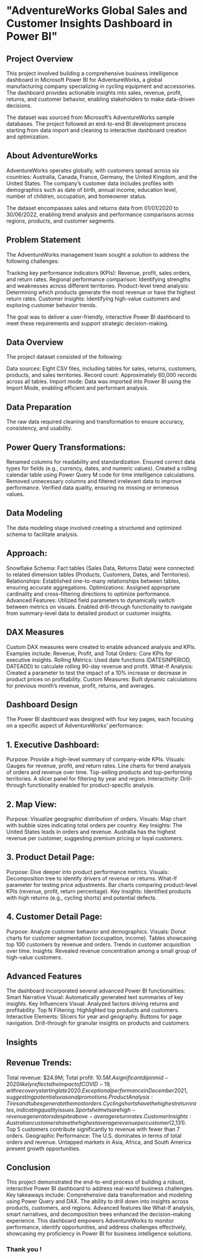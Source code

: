 # "AdventureWorks Global Sales and Customer Insights Dashboard in Power BI"

## Project Overview
This project involved building a comprehensive business intelligence dashboard in Microsoft Power BI for AdventureWorks, a global manufacturing company specializing in cycling equipment and accessories. The dashboard provides actionable insights into sales, revenue, profit, returns, and customer behavior, enabling stakeholders to make data-driven decisions.

The dataset was sourced from Microsoft’s AdventureWorks sample databases. The project followed an end-to-end BI development process starting from data import and cleaning to interactive dashboard creation and optimization.

## About AdventureWorks
AdventureWorks operates globally, with customers spread across six countries: Australia, Canada, France, Germany, the United Kingdom, and the United States. The company’s customer data includes profiles with demographics such as date of birth, annual income, education level, number of children, occupation, and homeowner status.

The dataset encompasses sales and returns data from 01/01/2020 to 30/06/2022, enabling trend analysis and performance comparisons across regions, products, and customer segments.

## Problem Statement

The AdventureWorks management team sought a solution to address the following challenges:

Tracking key performance indicators (KPIs): Revenue, profit, sales orders, and return rates.
Regional performance comparison: Identifying strengths and weaknesses across different territories.
Product-level trend analysis: Determining which products generate the most revenue or have the highest return rates.
Customer insights: Identifying high-value customers and exploring customer behavior trends.

The goal was to deliver a user-friendly, interactive Power BI dashboard to meet these requirements and support strategic decision-making.

## Data Overview

The project dataset consisted of the following:

Data sources: Eight CSV files, including tables for sales, returns, customers, products, and sales territories.
Record count: Approximately 60,000 records across all tables.
Import mode: Data was imported into Power BI using the Import Mode, enabling efficient and performant analysis.

## Data Preparation

The raw data required cleaning and transformation to ensure accuracy, consistency, and usability.

## Power Query Transformations:
Renamed columns for readability and standardization.
Ensured correct data types for fields (e.g., currency, dates, and numeric values).
Created a rolling calendar table using Power Query M code for time intelligence calculations.
Removed unnecessary columns and filtered irrelevant data to improve performance.
Verified data quality, ensuring no missing or erroneous values.

## Data Modeling

The data modeling stage involved creating a structured and optimized schema to facilitate analysis.

## Approach:
Snowflake Schema: Fact tables (Sales Data, Returns Data) were connected to related dimension tables (Products, Customers, Dates, and Territories).
Relationships: Established one-to-many relationships between tables, ensuring accurate aggregations.
Optimizations: Assigned appropriate cardinality and cross-filtering directions to optimize performance.
Advanced Features:
Utilized field parameters to dynamically switch between metrics on visuals.
Enabled drill-through functionality to navigate from summary-level data to detailed product or customer insights.

## DAX Measures

Custom DAX measures were created to enable advanced analysis and KPIs. Examples include:
Revenue, Profit, and Total Orders: Core KPIs for executive insights.
Rolling Metrics: Used date functions (DATESINPERIOD, DATEADD) to calculate rolling 90-day revenue and profit.
What-If Analysis: Created a parameter to test the impact of a 10% increase or decrease in product prices on profitability.
Custom Measures: Built dynamic calculations for previous month’s revenue, profit, returns, and averages.

## Dashboard Design

The Power BI dashboard was designed with four key pages, each focusing on a specific aspect of AdventureWorks’ performance:

## 1. Executive Dashboard:
Purpose: Provide a high-level summary of company-wide KPIs.
Visuals:
Gauges for revenue, profit, and return rates.
Line charts for trend analysis of orders and revenue over time.
Top-selling products and top-performing territories.
A slicer panel for filtering by year and region.
Interactivity: Drill-through functionality enabled for product-specific analysis.

## 2. Map View:
Purpose: Visualize geographic distribution of orders.
Visuals: Map chart with bubble sizes indicating total orders per country.
Key Insights:
The United States leads in orders and revenue.
Australia has the highest revenue per customer, suggesting premium pricing or loyal customers.

## 3. Product Detail Page:
Purpose: Dive deeper into product performance metrics.
Visuals:
Decomposition tree to identify drivers of revenue or returns.
What-If parameter for testing price adjustments.
Bar charts comparing product-level KPIs (revenue, profit, return percentage).
Key Insights: Identified products with high returns (e.g., cycling shorts) and potential defects.

## 4. Customer Detail Page:
Purpose: Analyze customer behavior and demographics.
Visuals:
Donut charts for customer segmentation (occupation, income).
Tables showcasing top 100 customers by revenue and orders.
Trends in customer acquisition over time.
Insights: Revealed revenue concentration among a small group of high-value customers.

## Advanced Features

The dashboard incorporated several advanced Power BI functionalities:
Smart Narrative Visual: Automatically generated text summaries of key insights.
Key Influencers Visual: Analyzed factors driving returns and profitability.
Top N Filtering: Highlighted top products and customers.
Interactive Elements:
Slicers for year and geography.
Buttons for page navigation.
Drill-through for granular insights on products and customers.

## Insights

## Revenue Trends:
Total revenue: $24.9M; Total profit: $10.5M.
A significant dip in mid-2020 likely reflects the impact of COVID-19, with recovery starting late 2020.
Exceptional performance in December 2021, suggesting potential seasonal promotions.
Product Analysis:
Tires and tubes generate the most orders.
Cycling shorts have the highest return rates, indicating quality issues.
Sports helmets are high-revenue generators despite above-average return rates.
Customer Insights:
Australian customers have the highest average revenue per customer ($2,131).
Top 5 customers contribute significantly to revenue with fewer than 7 orders.
Geographic Performance:
The U.S. dominates in terms of total orders and revenue.
Untapped markets in Asia, Africa, and South America present growth opportunities.

## Conclusion

This project demonstrated the end-to-end process of building a robust, interactive Power BI dashboard to address real-world business challenges. Key takeaways include:
Comprehensive data transformation and modeling using Power Query and DAX.
The ability to drill down into insights across products, customers, and regions.
Advanced features like What-If analysis, smart narratives, and decomposition trees enhanced the decision-making experience.
This dashboard empowers AdventureWorks to monitor performance, identify opportunities, and address challenges effectively, showcasing my proficiency in Power BI for business intelligence solutions.

### Thank you !
